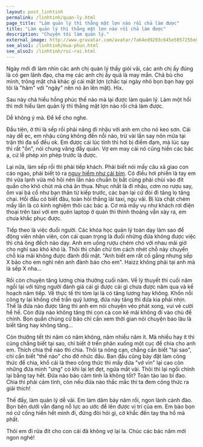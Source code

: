 ```yaml
---
layout: post_linhtinh
permalink: /linhtinh/quan-ly.html
page_title: "Làm quản lý thì thằng mặt lợn nào rồi chả làm được"
title: "Làm quản lý thì thằng mặt lợn nào rồi chả làm được"
description: "Chuyện tôi làm quản lý."
external_image: http://www.gravatar.com/avatar/7a64ed9293c645e5857255e8f2320a8d?s=292
see_also1: /linhtinh/mua-phun.html
see_also2: /linhtinh/roi-rai.html
---
```


Ngày mới đi làm nhìn các anh chị quản lý thấy giỏi vãi, các anh chị ấy đúng là có gen lãnh đạo, cha mẹ các anh chị ấy quả là may mắn. Chả bù cho mình, trông mặt chả khác gì cái mặt lợn (chắc tại ngày nhỏ bọn bạn hay gọi tôi là "hâm" với "ngây" nên nó ăn lên mặt). Hix.

Sau này chả hiểu hồng phúc thế nào mà lại được làm quản lý. Làm một hồi thì mới hiểu làm quản lý thì thằng mặt lợn nào rồi chả làm được.

Dễ không ý mà. Để kể cho nghe.

Đầu tiên, ờ thì là sếp rồi phải năng đi nhậu với anh em cho nó keo sơn. Cái này dễ ẹc, em nhậu cũng không đến nỗi nào, trừ vài lần say nôn mửa tại trận thì đa số đều ok. Em được cái lúc tỉnh thì hơi bị điềm đạm, mà lúc say thì rất "ồn", nói chung văng đầy quán. Vợ em may cái nó cũng hiền các bác ạ, cứ lễ phép xin phép trước là được.

Lại nữa, làm sếp rồi thì phải tiếp khách. Phải biết nói mấy câu xã giao con cáo ngao, phải biết tỏ ra <a href="mua-phun.html">nguy hiểm như cái bỉm</a>. Có điều hơi phiền là tay em thì vừa lạnh vừa mồ hôi nên lần nào chuẩn bị bắt cũng phải chùi vào đít quần cho khô chút mà chả ăn thua. Nhục nhất là đi nhậu, cơm no rượu say, ôm vai bá cổ như bạn thân từ kiếp trước, các bạn lại cứ đòi đi tăng lọ tăng chai. Hồi đầu có biết đâu, toàn hỏi thằng lái taxi, ngu vãi. Bị lừa chặt chém mấy lần là có kinh nghiệm thôi các bác ạ. Cơ mà mấy vụ như khách rơi điện thoại trên taxi với em quên laptop ở quán thì thỉnh thoảng vẫn xảy ra, em chưa khắc phục được.

Tiếp theo là việc đuổi người. Các khóa học quản lý toàn dạy làm sao để động viên nhân viên, còn cái quan trọng là đuổi những đứa không được việc thì chả ông đếch nào dạy. Anh em uống rượu chém chó với nhau mãi giờ cho nghỉ sao khó khó là. Thôi thì chần chừ tìm cách nhét chỗ này chuyển chỗ kia mãi không được đành đối mặt. "Anh biết em rất cố gắng nhưng sếp X bảo cho em nghỉ nên anh đành báo cho em". Haizz không phải tại anh mà là sếp X nha...

Rồi còn chuyện tăng lương chia thưởng cuối năm. Về lý thuyết thì cuối năm ngồi lại với từng người đánh giá cái gì được cái gì chưa được năm qua và kế hoạch năm tiếp. Về thực tế thì tóm lại là có tăng lương hay không. Khốn nỗi công ty lại khống chế trần quỹ lương, đứa này tăng thì đứa kia phải nhịn. Thế là đứa nào được tăng thì anh em nói chuyện véo phát xong, vui vẻ cười hề hề. Còn đứa nào không tăng thì con cà con kê mãi không đi vào chủ đề chính. Bọn quần chúng cứ bảo chỉ cần xem thời gian nói chuyện bao lâu là biết tăng hay không tăng...

Còn thưởng tết thì năm có năm không, năm nhiều năm ít. Mà nhiều hay ít thì cũng chẳng biết tại sao, chỉ biết ở trển phân xuống một cục để chia cho anh em. Thích chia thế nào thì chia. Thôi ta nông cạn, chẳng cần biết "tại sao", chỉ cần biết "thế nào" cho đỡ nhức đầu. Ban đầu cũng bày đặt làm công thức để chia, khổ cái là theo công thức thì mấy đứa "vớ vỉn" lại cao còn những đứa mình "ưng" có khi lại lẹt đẹt, ngứa mắt vãi. Thôi thì lại ngồi chỉnh lại bằng tay hết. Đứa nào bảo cảm tính là không tốt? Toàn tào lao bí đao. Chia thì phải cảm tính, còn nếu đứa nào thắc mắc thì ta đem công thức ra giải thích!

Thế đấy, làm quản lý dễ vãi. Em làm dăm bảy năm rồi, ngon lành cành đào. Bọn bên dưới vẫn đang nỗ lực ao ước để lên được vị trí của em. Em bảo bọn nó cứ cống hiến hết mình đi, đừng đòi hỏi gì, cờ khắc đến tay tha hồ mà phất.

Thôi em đi rửa đít cho con cái đã không vợ lại la. Chúc các bác năm mới ngon nghẻ!
